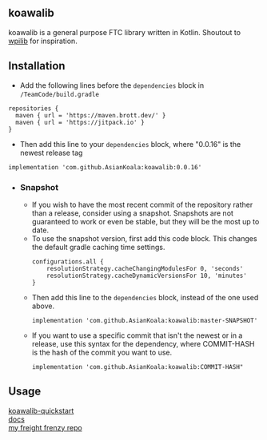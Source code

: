 ## koawalib
koawalib is a general purpose FTC library written in Kotlin. Shoutout to [wpilib](https://github.com/wpilibsuite/allwpilib) for inspiration.

## Installation
- Add the following lines before the ```dependencies``` block in ```/TeamCode/build.gradle```
```
repositories {
  maven { url = 'https://maven.brott.dev/' }
  maven { url = 'https://jitpack.io' }
}
```
- Then add this line to your ```dependencies``` block, where "0.0.16" is the newest release tag
```
implementation 'com.github.AsianKoala:koawalib:0.0.16'
```

- ### Snapshot
  - If you wish to have the most recent commit of the repository rather than a release, consider using a snapshot.
     Snapshots are not guaranteed to work or even be stable, but they will be the most up to date.
  - To use the snapshot version, first add this code block. This changes the default gradle caching time settings.
    ```
    configurations.all {
        resolutionStrategy.cacheChangingModulesFor 0, 'seconds'
        resolutionStrategy.cacheDynamicVersionsFor 10, 'minutes'
    }
    ```
  - Then add this line to the ```dependencies``` block, instead of the one used above.
    ```
    implementation 'com.github.AsianKoala:koawalib:master-SNAPSHOT'
    ```
  - If you want to use a specific commit that isn't the newest or in a release, use this syntax for the dependency, where COMMIT-HASH is the hash of the commit you want to use.
    ```
    implementation 'com.github.AsianKoala:koawalib:COMMIT-HASH"
    ```


## Usage
[koawalib-quickstart](https://github.com/AsianKoala/koawalib_quickstart)  
[docs](https://asiankoala.github.io/koawalib/)  
[my freight frenzy repo](https://github.com/14607/FF-Private/tree/master/TeamCode/src/main/java/asiankoala/ftc2021)
